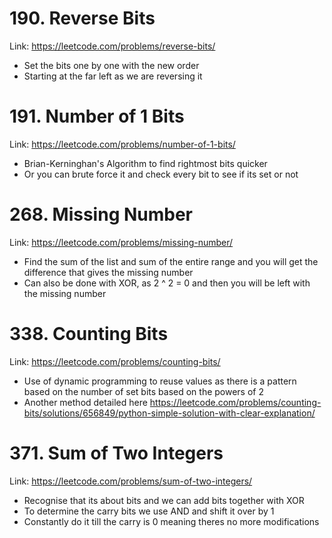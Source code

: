 # 190. Reverse Bits

Link: https://leetcode.com/problems/reverse-bits/

- Set the bits one by one with the new order
- Starting at the far left as we are reversing it

# 191. Number of 1 Bits

Link: https://leetcode.com/problems/number-of-1-bits/

- Brian-Kerninghan's Algorithm to find rightmost bits quicker
- Or you can brute force it and check every bit to see if its set or not

# 268. Missing Number

Link: https://leetcode.com/problems/missing-number/

- Find the sum of the list and sum of the entire range and you will get the difference that gives the missing number
- Can also be done with XOR, as 2 ^ 2 = 0 and then you will be left with the missing number

# 338. Counting Bits

Link: https://leetcode.com/problems/counting-bits/

- Use of dynamic programming to reuse values as there is a pattern based on the number of set bits based on the powers of 2
- Another method detailed here https://leetcode.com/problems/counting-bits/solutions/656849/python-simple-solution-with-clear-explanation/

# 371. Sum of Two Integers

Link: https://leetcode.com/problems/sum-of-two-integers/

- Recognise that its about bits and we can add bits together with XOR
- To determine the carry bits we use AND and shift it over by 1
- Constantly do it till the carry is 0 meaning theres no more modifications
